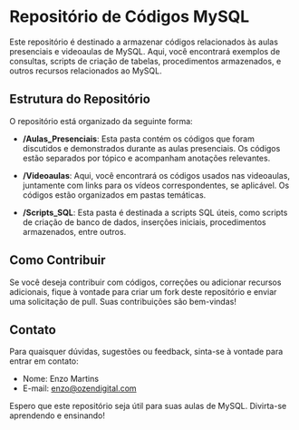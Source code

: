 # Repositório de Códigos MySQL

Este repositório é destinado a armazenar códigos relacionados às aulas presenciais e videoaulas de MySQL. Aqui, você encontrará exemplos de consultas, scripts de criação de tabelas, procedimentos armazenados, e outros recursos relacionados ao MySQL.

## Estrutura do Repositório

O repositório está organizado da seguinte forma:

- **/Aulas_Presenciais**: Esta pasta contém os códigos que foram discutidos e demonstrados durante as aulas presenciais. Os códigos estão separados por tópico e acompanham anotações relevantes.

- **/Videoaulas**: Aqui, você encontrará os códigos usados nas videoaulas, juntamente com links para os vídeos correspondentes, se aplicável. Os códigos estão organizados em pastas temáticas.

- **/Scripts_SQL**: Esta pasta é destinada a scripts SQL úteis, como scripts de criação de banco de dados, inserções iniciais, procedimentos armazenados, entre outros.

## Como Contribuir

Se você deseja contribuir com códigos, correções ou adicionar recursos adicionais, fique à vontade para criar um fork deste repositório e enviar uma solicitação de pull. Suas contribuições são bem-vindas!

## Contato

Para quaisquer dúvidas, sugestões ou feedback, sinta-se à vontade para entrar em contato:

- Nome: Enzo Martins
- E-mail: enzo@ozendigital.com

Espero que este repositório seja útil para suas aulas de MySQL. Divirta-se aprendendo e ensinando!
